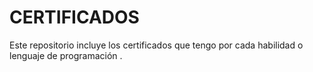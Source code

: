 # CERTIFICADOS
Este repositorio incluye los certificados que tengo por cada habilidad o lenguaje de programación .
